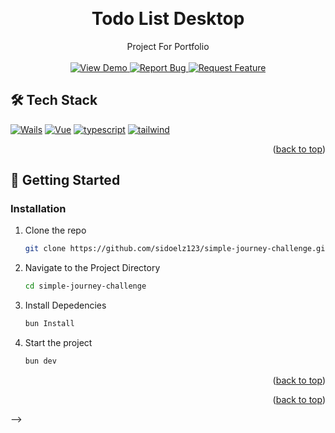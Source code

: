<a id="readme-top"></a>
<br />

<div align="center">
<h1 align="center">Todo List Desktop</h1>

  <p align="center">
    Project For Portfolio
    <br />
    <br />
    <a href="https://simple-journey-challenge.vercel.app" target="_blank" rel="noopener noreferrer" >
    <img src="https://img.shields.io/badge/-%F0%9F%98%8E%20view%20demo-F3F781?style=for-the-badge" alt="View Demo">
  </a>
  <a href="https://github.com/sidoelz123/simple-journey-challenge/issues/new?labels=bug&template=bug-report---.md">
    <img src="https://img.shields.io/badge/-%F0%9F%90%9E%20report%20bug-F5A9A9?style=for-the-badge" alt="Report Bug">
  </a>
  <a href="https://github.com/sidoelz123/simple-journey-challenge/issues/new?labels=enhancement&template=feature-request---.md">
    <img src="https://img.shields.io/badge/-%E2%9C%A8%20request%20feature-A9D0F5?style=for-the-badge" alt="Request Feature">
  </a>
  </p>
</div>

<!-- ABOUT THE PROJECT -->


## 🛠 Tech Stack

[![Wails][Wails]][Wails-url] [![Vue][Vue.js]][Vue-url] [![typescript][typescript]][typescript-url] [![tailwind][tailwindcss.com]][tailwind-url]

<p align="right">(<a href="#readme-top">back to top</a>)</p>

<!-- GETTING STARTED -->

## 📁 Getting Started

### Installation

1. Clone the repo
   ```sh
   git clone https://github.com/sidoelz123/simple-journey-challenge.git
   ```
2. Navigate to the Project Directory

    ```sh
    cd simple-journey-challenge
    ```

3. Install Depedencies
   ```sh
   bun Install
   ```

4. Start the project
   ```sh
   bun dev
   ```

<p align="right">(<a href="#readme-top">back to top</a>)</p>





<p align="right">(<a href="#readme-top">back to top</a>)</p> -->

<!-- MARKDOWN LINKS & IMAGES -->
<!-- https://www.markdownguide.org/basic-syntax/#reference-style-links -->

[contributors-shield]: https://img.shields.io/github/contributors/sidoelz123/MedpointSystemCMS.svg?style=for-the-badge
[contributors-url]: https://github.com/sidoelz123/MedpointSystemCMS/graphs/contributors
[forks-shield]: https://img.shields.io/github/forks/sidoelz123/MedpointSystemCMS.svg?style=for-the-badge
[forks-url]: https://github.com/sidoelz123/MedpointSystemCMS/network/members
[stars-shield]: https://img.shields.io/github/stars/sidoelz123/MedpointSystemCMS.svg?style=for-the-badge
[stars-url]: https://github.com/sidoelz123/MedpointSystemCMS/stargazers
[issues-shield]: https://img.shields.io/github/issues/sidoelz123/MedpointSystemCMS.svg?style=for-the-badge
[issues-url]: https://github.com/sidoelz123/MedpointSystemCMS/issues
[license-shield]: https://img.shields.io/github/license/sidoelz123/MedpointSystemCMS.svg?style=for-the-badge
[license-url]: https://github.com/sidoelz123/MedpointSystemCMS/blob/master/LICENSE.txt
[linkedin-shield]: https://img.shields.io/badge/-LinkedIn-black.svg?style=for-the-badge&logo=linkedin&colorB=555
[linkedin-url]: https://linkedin.com/in/ihzamz
[product-screenshot]: images/screenshot.png
[typescript]: https://img.shields.io/badge/TypeScript-20232A?style=for-the-badge&logo=typescript
[typescript-url]: https://www.typescriptlang.org/
[Vue.js]: https://img.shields.io/badge/Vue.js-20232A?style=for-the-badge&logo=vuedotjs
[Vue-url]: https://vuejs.org/
[Tailwindcss.com]: https://img.shields.io/badge/Tailwind_CSS-20232A?style=for-the-badge&logo=tailwind-css
[Tailwind-url]: https://tailwindcss.com
[Wails]: https://img.shields.io/badge/Wails-20232A?style=for-the-badge&logo=wails&logoColor=DF0000
[Wails-url]: https://wails.io